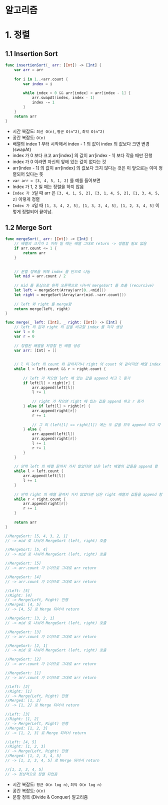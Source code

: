 알고리즘
==========
# 1. 정렬
## 1.1 Insertion Sort

```swift
func insertionSort(_ arr: [Int]) -> [Int] {
    var arr = arr
    
    for i in 1..<arr.count {
        var index = i
        
        while index > 0 && arr[index] < arr[index - 1] {
            arr.swapAt(index, index - 1)
            index -= 1
        }
    }
    return arr
}
```
* 시간 복잡도: `최선 O(n)`, `평균 O(n^2)`, `최악 O(n^2)`
* 공간 복잡도: `O(n)`
* 배열의 index 1 부터 시작해서 index - 1 의 값이 index 의 값보다 크면 변경 (swapAt)
* index 가 0 보다 크고 arr[index] 의 값이 arr[index - 1] 보다 작을 때만 진행
* index 가 0 이라면 자신의 앞에 있는 값이 없다는 것
* arr[index - 1] 의 값이 arr[index] 의 값보다 크지 않다는 것은 이 앞으로는 이미 정렬되어 있다는 뜻
* `var arr = [3, 4, 5, 1, 2]` 를 예를 들어보면
* Index 가 1, 2 일 때는 정렬을 하지 않음
* `Index 가 3`일 때 arr 은 `[3, 4, 1, 5, 2], [3, 1, 4, 5, 2], [1, 3, 4, 5, 2]` 이렇게 정렬
* `Index 가 4`일 때 `[1, 3, 4, 2, 5], [1, 3, 2, 4, 5], [1, 2, 3, 4, 5]` 이렇게 정렬되어 끝이남.


## 1.2 Merge Sort

```swift
func mergeSort(_ arr: [Int]) -> [Int] {
    // 배열의 크기가 1 이하 일 때는 배열 그대로 return -> 정렬할 필요 없음
    if arr.count <= 1 {
        return arr
    }
    
    
    // 분할 정복을 위해 index 를 반으로 나눔
    let mid = arr.count / 2
    
    // mid 를 중심으로 왼쪽 오른쪽으로 나누어 mergeSort 를 호출 (recursive)
    let left = mergeSort(Array(arr[0..<mid]))
    let right = mergeSort(Array(arr[mid..<arr.count]))
    
    // left 와 right 를 merge함
    return merge(left, right)
}

func merge(_ left: [Int], _ right: [Int]) -> [Int] {
    // left 의 값과 right 의 값을 비교할 index 를 각각 생성
    var l = 0
    var r = 0
    
    // 정렬된 배열을 저장할 빈 배열 생성
    var arr: [Int] = []
    
    
    // l 이 left 의 count 와 같아지거나 right 의 count 와 같아지면 배열 index 를 넘어감
    while l < left.count && r < right.count {
        
        // left 가 작으면 left 에 있는 값을 append 하고 l 증가
        if left[l] < right[r] {
            arr.append(left[l])
            l += 1
            
            // right 가 작으면 right 에 있는 값을 append 하고 r 증가
        } else if left[l] > right[r] {
            arr.append(right[r])
            r += 1
            
            // 그 외 (left[l] == right[l]) 에는 두 값을 모두 append 하고 각 index 증가
        } else {
            arr.append(left[l])
            arr.append(right[r])
            l += 1
            r += 1
        }
    }
    
    // 만약 left 의 배열 끝까지 가지 않았다면 남은 left 배열의 값들을 append 함
    while l < left.count {
        arr.append(left[l])
        l += 1
    }
    
    // 만약 right 의 배열 끝까지 가지 않았다면 남은 right 배열의 값들을 append 함
    while r < right.count {
        arr.append(right[r])
        r += 1
    }
    
    return arr
}

//MergeSort: [5, 4, 3, 2, 1]
// -> mid 로 나뉘어 MergeSort (left, right) 호출

//MergeSort: [5, 4]
// -> mid 로 나뉘어 MergeSort (left, right) 호출

//MergeSort: [5]
// -> arr.count 가 1이므로 그대로 arr return

//MergeSort: [4]
// -> arr.count 가 1이므로 그대로 arr return

//Left: [5]
//Right: [4]
// -> Merge(Left, Right) 진행
//Merged: [4, 5]
// -> [4, 5] 로 Merge 되어서 return

//MergeSort: [3, 2, 1]
// -> mid 로 나뉘어 MergeSort (left, right) 호출

//MergeSort: [3]
// -> arr.count 가 1이므로 그대로 arr return

//MergeSort: [2, 1]
// -> mid 로 나뉘어 MergeSort (left, right) 호출

//MergeSort: [2]
// -> arr.count 가 1이므로 그대로 arr return

//MergeSort: [1]
// -> arr.count 가 1이므로 그대로 arr return

//Left: [2]
//Right: [1]
// -> Merge(Left, Right) 진행
//Merged: [1, 2]
// -> [1, 2] 로 Merge 되어서 return

//Left: [3]
//Right: [1, 2]
// -> Merge(Left, Right) 진행
//Merged: [1, 2, 3]
// -> [1, 2, 3] 로 Merge 되어서 return

//Left: [4, 5]
//Right: [1, 2, 3]
// -> Merge(Left, Right) 진행
//Merged: [1, 2, 3, 4, 5]
// -> [1, 2, 3, 4, 5] 로 Merge 되어서 return

//[1, 2, 3, 4, 5]
// -> 정상적으로 정렬 되었음
```
* 시간 복잡도:  `평균 O(n log n)`, `최악 O(n log n)`
* 공간 복잡도: `O(n)`
* 분할 정복 (Divide & Conquer) 알고리즘
